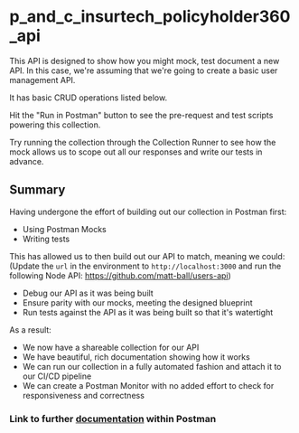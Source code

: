 # p_and_c_insurtech_policyholder360_api
This API is designed to show how you might mock, test document a new API. In this case, we're assuming that we're going to create a basic user management API.

It has basic CRUD operations listed below.

Hit the "Run in Postman" button to see the pre-request and test scripts powering this collection.

Try running the collection through the Collection Runner to see how the mock allows us to scope out all our responses and write our tests in advance.

## Summary

Having undergone the effort of building out our collection in Postman first:

- Using Postman Mocks
- Writing tests
 
This has allowed us to then build out our API to match, meaning we could:
(Update the `url` in the environment to `http://localhost:3000` and run the following Node API: https://github.com/matt-ball/users-api)

- Debug our API as it was being built
- Ensure parity with our mocks, meeting the designed blueprint
- Run tests against the API as it was being built so that it's watertight

As a result:

- We now have a shareable collection for our API
- We have beautiful, rich documentation showing how it works
- We can run our collection in a fully automated fashion and attach it to our CI/CD pipeline
- We can create a Postman Monitor with no added effort to check for responsiveness and correctness

### Link to further [documentation](https://www.postman.com/insurance-demo/workspace/p-c-insurtech/documentation/16873021-1d4bf222-4a7e-4c67-9098-519bd03dde67) within Postman
